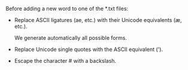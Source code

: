 Before adding a new word to one of the *.txt files:

*  Replace ASCII ligatures (ae, etc.) with their Unicode equivalents (æ, etc.).

   We generate automatically all possible forms.

*  Replace Unicode single quotes with the ASCII equivalent (').

*  Escape the character # with a backslash.

